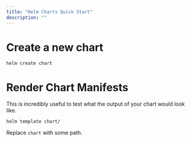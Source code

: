```yaml
---
title: "Helm Charts Quick Start"
description: ""
---
```

# Create a new chart

```
helm create chart
```

# Render Chart Manifests

This is incredibly useful to test what the output of your chart would look like.

```
helm template chart/
```
Replace `chart` with some path.
